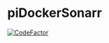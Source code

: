 # piDockerSonarr
[![CodeFactor](https://www.codefactor.io/repository/github/tdefise/pidockersonarr/badge)](https://www.codefactor.io/repository/github/tdefise/pidockersonarr)
